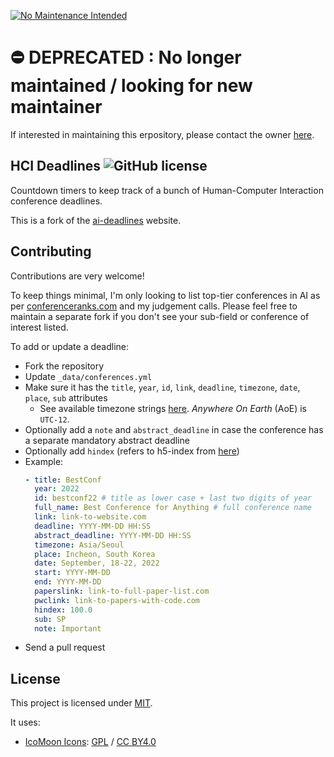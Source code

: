 [![No Maintenance Intended](http://unmaintained.tech/badge.svg)](http://unmaintained.tech/)

# ⛔️ DEPRECATED : No longer maintained / looking for new maintainer

If interested in maintaining this erpository, please contact the owner [here](https://make.kaist.ac.kr/contact).

## HCI Deadlines ![GitHub license](https://img.shields.io/badge/license-MIT-red.svg?style=flat-square)

Countdown timers to keep track of a bunch of Human-Computer Interaction conference deadlines.

This is a fork of the [ai-deadlines](https://github.com/paperswithcode/ai-deadlines) website.

## Contributing

Contributions are very welcome!

To keep things minimal, I'm only looking to list top-tier conferences in AI as per [conferenceranks.com][6] and my judgement calls. Please feel free to maintain a separate fork if you don't see your sub-field or conference of interest listed.

To add or update a deadline:

- Fork the repository
- Update `_data/conferences.yml`
- Make sure it has the `title`, `year`, `id`, `link`, `deadline`, `timezone`, `date`, `place`, `sub` attributes
  - See available timezone strings [here](https://momentjs.com/timezone/). _Anywhere On Earth_ (AoE) is `UTC-12`.
- Optionally add a `note` and `abstract_deadline` in case the conference has a separate mandatory abstract deadline
- Optionally add `hindex` (refers to h5-index from [here](https://scholar.google.com/citations?view_op=top_venues&hl=en&vq=eng_humancomputerinteraction))
- Example:
  ```yaml
  - title: BestConf
    year: 2022
    id: bestconf22 # title as lower case + last two digits of year
    full_name: Best Conference for Anything # full conference name
    link: link-to-website.com
    deadline: YYYY-MM-DD HH:SS
    abstract_deadline: YYYY-MM-DD HH:SS
    timezone: Asia/Seoul
    place: Incheon, South Korea
    date: September, 18-22, 2022
    start: YYYY-MM-DD
    end: YYYY-MM-DD
    paperslink: link-to-full-paper-list.com
    pwclink: link-to-papers-with-code.com
    hindex: 100.0
    sub: SP
    note: Important
  ```
- Send a pull request

## License

This project is licensed under [MIT][1].

It uses:

- [IcoMoon Icons](https://icomoon.io/#icons-icomoon): [GPL](http://www.gnu.org/licenses/gpl.html) / [CC BY4.0](http://creativecommons.org/licenses/by/4.0/)

[1]: https://abhshkdz.mit-license.org/
[2]: http://aideadlin.es/
[3]: https://github.com/LukasMosser/geo-deadlines
[4]: https://github.com/tbryn/neuro-deadlines
[5]: https://github.com/dieg0as/ai-challenge-deadlines
[6]: http://www.conferenceranks.com/#
[8]: https://m3dv.github.io/ai-deadlines/
[9]: https://ekut-es.github.io/es-deadlines/
[10]: https://jackietseng.github.io/conference_call_for_paper/conferences.html
[11]: https://ccfddl.github.io/
[12]: https://netdeadlines.com/
[13]: https://ad-deadlines.com/
[14]: https://sec-deadlines.github.io/
[15]: https://pythondeadlin.es/
[16]: https://deadlines.openlifescience.ai/
